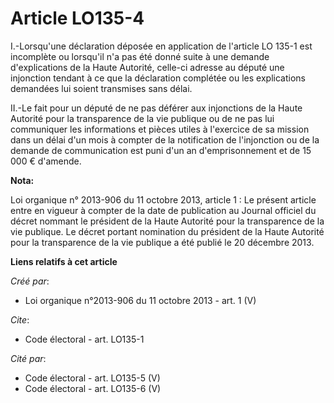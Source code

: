 # Article LO135-4

I.-Lorsqu'une déclaration déposée en application de l'article LO 135-1 est incomplète ou lorsqu'il n'a pas été donné suite à
une demande d'explications de la Haute Autorité, celle-ci adresse au député une injonction tendant à ce que la déclaration
complétée ou les explications demandées lui soient transmises sans délai. 

II.-Le fait pour un député de ne pas déférer aux injonctions de la Haute Autorité pour la transparence de la vie publique ou
de ne pas lui communiquer les informations et pièces utiles à l'exercice de sa mission dans un délai d'un mois à compter de
la notification de l'injonction ou de la demande de communication est puni d'un an d'emprisonnement et de 15 000 € d'amende.

**Nota:**

Loi organique n° 2013-906 du 11 octobre 2013, article 1 : Le présent article entre en vigueur à compter de la date de
publication au Journal officiel du décret nommant le président de la Haute Autorité pour la transparence de la vie publique.
Le décret portant nomination du président de la Haute Autorité pour la  transparence de la vie publique a été publié le 20
décembre 2013.

**Liens relatifs à cet article**

_Créé par_:

  - Loi organique n°2013-906 du 11 octobre 2013 - art. 1 (V)

_Cite_:

  - Code électoral - art. LO135-1

_Cité par_:

  - Code électoral - art. LO135-5 (V)
  - Code électoral - art. LO135-6 (V)

